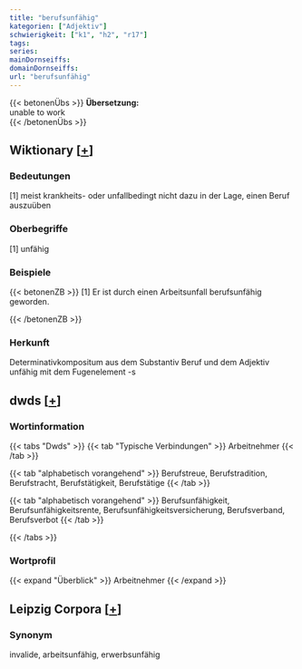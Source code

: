 ```yaml
---
title: "berufsunfähig"
kategorien: ["Adjektiv"]
schwierigkeit: ["k1", "h2", "r17"]
tags:
series:
mainDornseiffs:
domainDornseiffs:
url: "berufsunfähig"
---
```


{{< betonenÜbs >}}
**Übersetzung:**  
unable to work  
{{< /betonenÜbs >}}

## Wiktionary [[+](https://de.wiktionary.org/wiki/berufsunfähig)]

### Bedeutungen
[1] meist krankheits- oder unfallbedingt nicht dazu in der Lage, einen Beruf auszuüben  

### Oberbegriffe
[1] unfähig  

### Beispiele
{{< betonenZB >}}
[1] Er ist durch einen Arbeitsunfall berufsunfähig geworden.  

{{< /betonenZB >}}
### Herkunft
Determinativkompositum aus dem Substantiv Beruf und dem Adjektiv unfähig mit dem Fugenelement -s  



## dwds [[+](https://www.dwds.de/wb/berufsunfähig)]

### Wortinformation
{{< tabs "Dwds" >}}
{{< tab "Typische Verbindungen" >}}
Arbeitnehmer
{{< /tab >}}

{{< tab "alphabetisch vorangehend" >}}
Berufstreue, Berufstradition, Berufstracht, Berufstätigkeit, Berufstätige
{{< /tab >}}

{{< tab "alphabetisch vorangehend" >}}
Berufsunfähigkeit, Berufsunfähigkeitsrente, Berufsunfähigkeitsversicherung, Berufsverband, Berufsverbot
{{< /tab >}}

{{< /tabs >}}

### Wortprofil
{{< expand "Überblick" >}} Arbeitnehmer {{< /expand >}}

## Leipzig Corpora [[+](https://corpora.uni-leipzig.de/en/res?word=berufsunfähig&corpusId=deu_newscrawl-public_2018)]


### Synonym
invalide, arbeitsunfähig, erwerbsunfähig

